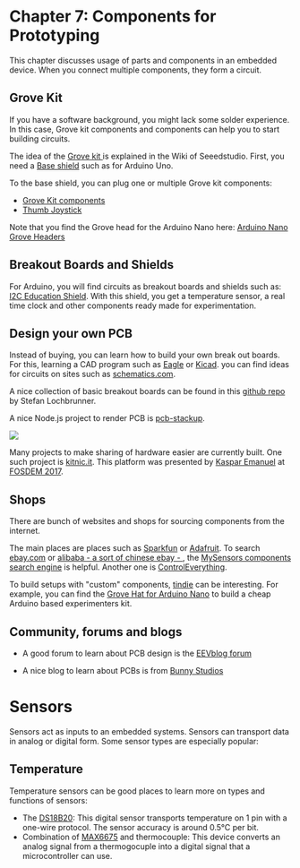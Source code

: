 # Chapter 7: Components for Prototyping

This chapter discusses usage of parts and components in an embedded device. When you connect multiple components, they form a circuit.

## Grove Kit 

If you have a software background, you might lack some solder experience. In this case, Grove kit components and components can help you to start building circuits. 

The idea of the <a href="http://www.seeedstudio.com/wiki/Main_Page">Grove kit </a> is explained in the Wiki of Seeedstudio.  First, you need a <a href="http://www.seeedstudio.com/depot/Base-Shield-V2-p-1378.html?cPath=98_16">Base shield</a> such as for Arduino Uno.

To the base shield, you can plug one or multiple Grove kit components:

<ul> 
    <li><a href="http://www.seeedstudio.com/wiki/Grove_System">Grove Kit components</a></li> 
   <li><a href="http://www.seeedstudio.com/wiki/Grove_-_Thumb_Joystick">Thumb Joystick</a></li> 
</ul> 

Note that you find the Grove head for the Arduino Nano here: <a href="https://www.tindie.com/products/imrehg/grovehat-for-arduino-nano/">Arduino Nano Grove Headers</a>

## Breakout Boards and Shields 

For Arduino, you will find circuits as breakout boards and shields such as: <a href="https://rheingoldheavy.com/i2c-and-spi-education-shield-functionality-overview/">I2C Education Shield</a>. With this shield, you get a temperature sensor, a real time clock and other components ready made for experimentation.

## Design your own PCB

Instead of buying, you can learn how to build your own break out boards. For this, learning a CAD program such as <a href="https://cadsoft.io/">Eagle</a> or <a href="http://kicad-pcb.org/download/">Kicad</a>. you can find ideas for circuits on sites such as <a href="http://www.schematics.com/">schematics.com</a>. 

A nice collection of basic breakout boards can be found in this [github repo](https://github.com/stefan-lochbrunner/breadboard-widgets) by Stefan Lochbrunner.

A nice Node.js project to render PCB is [pcb-stackup](https://www.npmjs.com/package/pcb-stackup). 

<img src="/images/pcb_stackup.png" />

Many projects to make sharing of hardware easier are currently built. One such project is [kitnic.it](https://kitnic.it/). This platform was presented by [Kaspar Emanuel](https://twitter.com/kaspar_e) at [FOSDEM 2017](https://fosdem.org/2017/schedule/event/kitnic_it/).

## Shops 

There are bunch of websites and shops for sourcing components from the internet.

The main places are places such as [Sparkfun](https://sparkfun.com) or [Adafruit](http://adafruit.com). To search [ebay.com](http://ebay.com) or [alibaba - a sort of chinese ebay - ](https://alibaba.com), the <a href="http://www.mysensors.org/">MySensors components search engine</a> is helpful. Another one is <a href="https://www.controleverything.com/products">ControlEverything</a>.

To build setups with "custom" components, [tindie](tindie.com) can be interesting. For example, you can find the <a href="https://www.tindie.com/products/imrehg/grovehat-for-arduino-nano/">Grove Hat for Arduino Nano</a> to build a cheap Arduino based experimenters kit.

## Community, forums and blogs

* A good forum to learn about PCB design is the [EEVblog forum](http://www.eevblog.com/forum/eda/?PHPSESSID=063c7a9e5e43800c1319b8bd7b63ab63)

* A nice blog to learn about PCBs is from [Bunny Studios](https://www.bunniestudios.com/)

# Sensors

Sensors act as inputs to an embedded systems. Sensors can transport data in analog or digital form. Some sensor types are especially popular:

## Temperature

Temperature sensors can be good places to learn more on types and functions of sensors:

* The [DS18B20](https://datasheets.maximintegrated.com/en/ds/DS18B20.pdf): This digital sensor transports temperature on 1 pin with a one-wire protocol. The sensor accuracy is around 0.5°C per bit.
* Combination of [MAX6675](https://cdn-shop.adafruit.com/datasheets/MAX6675.pdf) and thermocouple: This device converts an analog signal from a thermogocuple into a digital signal that a microcontroller can use.
